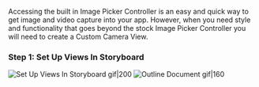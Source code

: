Accessing the built in Image Picker Controller is an easy and quick way to get image and video capture into your app. However, when you need style and functionality that goes beyond the stock Image Picker Controller you will need to create a Custom Camera View.

### Step 1: Set Up Views In Storyboard 

![Set Up Views In Storyboard gif|200](http://i.imgur.com/KhbVi00.png) ![Outline Document gif|160](http://i.imgur.com/6CSyrY7.png)  



